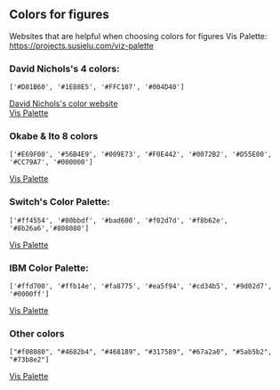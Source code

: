 ## Colors for figures

Websites that are helpful when choosing colors for figures
Vis Palette: https://projects.susielu.com/viz-palette

### David Nichols's 4 colors:   
```
['#D81B60', '#1E88E5', '#FFC107', '#004D40']
```
[David Nichols's color website](https://davidmathlogic.com/colorblind/#%23D81B60-%231E88E5-%23FFC107-%23004D40)  
[Vis Palette](https://projects.susielu.com/viz-palette?colors=[%22#D81B60%22,%22#1E88E5%22,%22#FFC107%22,%22#004D40%22]&backgroundColor=%22white%22&fontColor=%22black%22&mode=%22normal%22)  

### Okabe & Ito 8 colors 
```
['#E69F00', '#56B4E9', '#009E73', '#F0E442', '#0072B2', '#D55E00', '#CC79A7', '#000000']
```  
[Vis Palette](https://projects.susielu.com/viz-palette?colors=[%22#E69F00%22,%22#56B4E9%22,%22#009E73%22,%22#F0E442%22,%22#0072B2%22,%22#D55E00%22,%22#CC79A7%22,%22#000000%22]&backgroundColor=%22white%22&fontColor=%22black%22&mode=%22normal%22)  

### Switch's Color Palette: 
```
['#ff4554', '#00bbdf', '#bad600', '#f02d7d', '#f8b62e', '#8b26a6','#808080']
```
[Vis Palette](https://projects.susielu.com/viz-palette?colors=[%22#ff4554%22,%22#00bbdf%22,%22#bad600%22,%22#f02d7d%22,%22#f8b62e%22,%22#8b26a6%22,%22#808080%22]&backgroundColor=%22white%22&fontColor=%22black%22&mode=%22normal%22)  

### IBM Color Palette: 
```
['#ffd700', '#ffb14e', '#fa8775', '#ea5f94', '#cd34b5', '#9d02d7', '#0000ff']
```
[Vis Palette](https://projects.susielu.com/viz-palette)   

### Other colors
```
["#f08080", "#4682b4", "#468189", "#317589", "#67a2a0", "#5ab5b2", "#73b8e2"]
```
[Vis Palette](https://projects.susielu.com/viz-palette?colors=[%22#F08080%22,%22#4682B4%22,%22#468189%22,%22#317589%22,%22#67A2A0%22,%22#5AB5B2%22,%22#73B8E2%22]&backgroundColor=%22white%22&fontColor=%22black%22&mode=%22normal%22)

